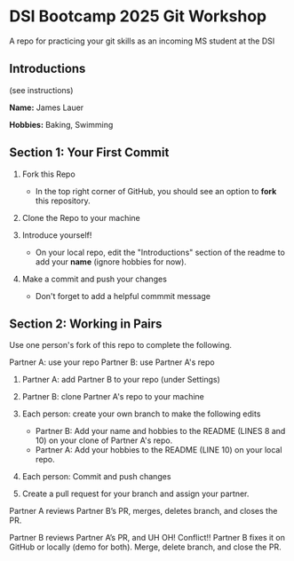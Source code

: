 # DSI Bootcamp 2025 Git Workshop

A repo for practicing your git skills as an incoming MS student at the DSI

## Introductions

(see instructions)

**Name:** James Lauer


**Hobbies:** Baking, Swimming



## Section 1: Your First Commit

1. Fork this Repo

   * In the top right corner of GitHub, you should see an option to **fork** this repository.

2. Clone the Repo to your machine
3. Introduce yourself!

   * On your local repo, edit the "Introductions" section of the readme to add your **name** (ignore hobbies for now).

4. Make a commit and push your changes

   * Don't forget to add a helpful commmit message



## Section 2: Working in Pairs

Use one person's fork of this repo to complete the following.

Partner A: use your repo
Partner B: use Partner A's repo



1. Partner A: add Partner B to your repo (under Settings)
2. Partner B: clone Partner A's repo to your machine
3. Each person: create your own branch to make the following edits

   * Partner B: Add your name and hobbies to the README (LINES 8 and 10) on your clone of Partner A's repo.
   * Partner A: Add your hobbies to the README (LINE 10) on your local repo.

4. Each person: Commit and push changes
5. Create a pull request for your branch and assign your partner.

Partner A reviews Partner B’s PR, merges, deletes branch, and closes the PR.

Partner B reviews Partner A’s PR, and UH OH! Conflict!! Partner B fixes it on GitHub or locally (demo for both). Merge, delete branch, and close the PR.

